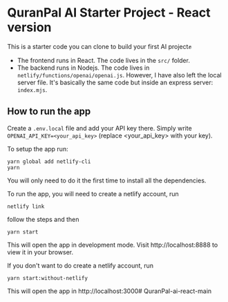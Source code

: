 # QuranPal AI Starter Project - React version

This is a starter code you can clone to build your first AI project✊

- The frontend runs in React. The code lives in the `src/` folder.
- The backend runs in Nodejs. The code lives in `netlify/functions/openai/openai.js`. 
  However, I have also left the local server file. It's basically the same code but inside an express server: `index.mjs`.

## How to run the app

Create a `.env.local` file and add your API key there.
Simply write `OPENAI_API_KEY=<your_api_key>` (replace <your_api_key> with your key).

To setup the app run:

```
yarn global add netlify-cli
yarn
```

You will only need to do it the first time to install all the dependencies.

To run the app, you will need to create a netlify account, run 
```
netlify link
```
follow the steps and then
```
yarn start
```
This will open the app in development mode. Visit http://localhost:8888 to view it in your browser.

If you don't want to do create a netlify account, run 
```
yarn start:without-netlify
```
This will open the app in http://localhost:3000#   Q u r a n P a l - a i - r e a c t - m a i n 
 
 